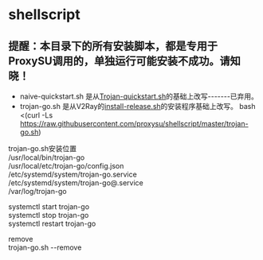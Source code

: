 # shellscript  

## 提醒：本目录下的所有安装脚本，都是专用于ProxySU调用的，单独运行可能安装不成功。请知晓！

* naive-quickstart.sh 是从[Trojan-quickstart.sh](https://github.com/trojan-gfw/trojan-quickstart)的基础上改写-------已弃用。  
* trojan-go.sh 是从V2Ray的[install-release.sh](https://raw.githubusercontent.com/v2fly/fhs-install-v2ray/master/install-release.sh)的安装程序基础上改写。 
bash <(curl -Ls https://raw.githubusercontent.com/proxysu/shellscript/master/trojan-go.sh)

trojan-go.sh安装位置  
 /usr/local/bin/trojan-go  
 /usr/local/etc/trojan-go/config.json  
 /etc/systemd/system/trojan-go.service  
 /etc/systemd/system/trojan-go@.service  
 /var/log/trojan-go  

systemctl start trojan-go  
systemctl stop trojan-go  
systemctl restart trojan-go  

remove  
trojan-go.sh --remove  
